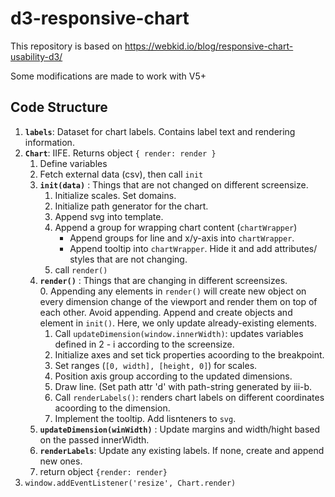 # d3-responsive-chart

This repository is based on https://webkid.io/blog/responsive-chart-usability-d3/

Some modifications are made to work with V5+

## Code Structure
1. **`labels`**: Dataset for chart labels. Contains label text and rendering information.
2. **`Chart`**: IIFE. Returns object `{ render: render }`    
   1. Define variables
   2. Fetch external data (csv), then call `init`
   3. **`init(data)`** : Things that are not changed on different screensize. 
      1. Initialize scales. Set domains. 
      2. Initialize path generator for the chart.
      3. Append svg into template.
      4. Append a group for wrapping chart content (`chartWrapper`)
         - Append groups for line and x/y-axis into `chartWrapper`.
         - Append tooltip into `chartWrapper`. Hide it and add attributes/ styles that are not changing. 
      5. call `render()`
   4. **`render()`** : Things that are changing in different screensizes.  
      0. Appending any elements in `render()` will create new object on every dimension change of the viewport and render them on top of each other. Avoid appending. Append and create objects and element in `init()`. Here, we only update already-existing elements.
      1. Call `updateDimension(window.innerWidth)`: updates variables defined in 2 - i according to the screensize.
      2. Initialize axes and set tick properties acoording to the breakpoint.
      3. Set ranges (`[0, width], [height, 0]`) for scales.   
      4. Position axis group according to the updated dimensions.
      5. Draw line. (Set path attr 'd' with path-string generated by iii-b.
      6. Call `renderLabels()`: renders chart labels on different coordinates acoording to the dimension.
      7. Implement the tooltip. Add lisnteners to `svg`.
   5. **`updateDimension(winWidth)`** : Update margins and width/hight based on the passed innerWidth.
   6. **`renderLabels`**: Update any existing labels. If none, create and append new ones.
   7. return object `{render: render}`
3. `window.addEventListener('resize', Chart.render)`
      
   
